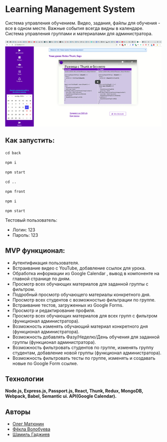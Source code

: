 # Learning Management System

Система управления обучением. Видео, задания, файлы для обучения - все в одном месте. Важные события всегда видны в календаре. Система управления группами и материалами для администратора.

![](lms.gif)

## Как запустить:
``cd back``

``npm i``

``npm start``

``cd ..``

``npm front``

``npm i ``

``npm start``

Тестовый пользователь:
 - Логин: 123
 - Пароль: 123

## MVP функционал:

- Аутентификация пользователя.
- Встраивание видео с YouTube, добавление ссылок для урока.
- Обработка информации из Google Calendar , вывод в компоненте на главной странице по дням.
- Просмотр всех обучающих материалов для заданной группы с фильтром.
- Подробный просмотр обучающего материалы конкретного дня.
- Просмотр всех студентов с возможностью фильтрации по группе.
- Встраивание тестов, загруженных из Google Forms.
- Просмотр и редактирование профиля.
- Просмотр всех обучающих материалов для всех групп с фильтром (функционал администратора).
- Возможность изменять обучающий материал конкретного дня (функционал администратора).
- Возможность добавлять Фазу/Неделю/День обучения для заданной группы (функционал администратора).
- Возможность фильтровать студентов по группе, изменять группу студентам, добавление новой группы (функционал администратора).
- Возможность фильтровать тесты по группе, изменять и создавать новые по Google Form ссылке.


## Технологии

**Node.js, Express.js, Passport.js, React, Thunk, Redux, MongoDB, Webpack, Babel, Semantic ui. API(Google Calendar).**

## Авторы

- [Олег Матюнин](https://github.com/Oleg-Mat)
- [Фёкла Волобуева](https://github.com/RabbitWithoutaHat/)
- [Шамиль Гаджиев](https://github.com/shimunic)
